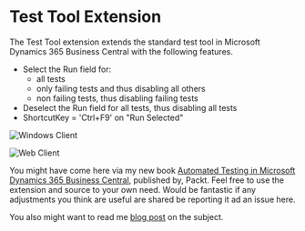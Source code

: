 # Test Tool Extension

The Test Tool extension extends the standard test tool in Microsoft Dynamics 365 Business Central with the following features.

- Select the Run field for:
    -	all tests
    -	only failing tests and thus disabling all others
    -	non failing tests, thus disabling failing tests
- Deselect the Run field for all tests, thus disabling all tests
- ShortcutKey = 'Ctrl+F9' on "Run Selected"

![Windows Client](https://github.com/fluxxus-nl/Test-Tool-Extension/blob/master/Images/Test%20Tool%20Extension%20Actions%20(Windows%20Client).png)

![Web Client](https://github.com/fluxxus-nl/Test-Tool-Extension/blob/master/Images/Test%20Tool%20Extension%20Actions%20(Web%20Client).png)

You might have come here via my new book [Automated Testing in Microsoft Dynamics 365 Business Central](https://www.packtpub.com/business/automated-testing-microsoft-dynamics-365-business-central), published by, Packt. Feel free to use the extension and source to your own need. Would be fantastic if any adjustments you think are useful are shared be reporting it ad an issue here.

You also might want to read me [blog post](https://dynamicsuser.net/nav/b/vanvugt/posts/test-tool-extension) on the subject.
